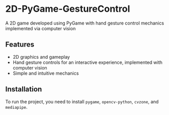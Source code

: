 # 2D-PyGame-GestureControl
A 2D game developed using PyGame with hand gesture control mechanics implemented via computer vision
## Features
- 2D graphics and gameplay
- Hand gesture controls for an interactive experience, implemented with computer vision
- Simple and intuitive mechanics

## Installation
To run the project, you need to install `pygame`, `opencv-python`, `cvzone`, and `mediapipe`. 
